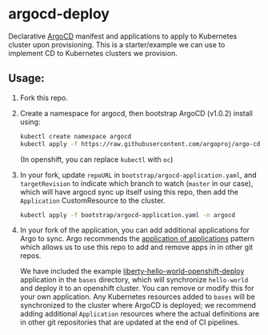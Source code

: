 # argocd-deploy

Declarative [ArgoCD](https://argoproj.github.io/argo-cd/) manifest and applications to apply to Kubernetes cluster upon provisioning.  This is a starter/example we can use to implement CD to Kubernetes clusters we provision.

## Usage:

1. Fork this repo.

2. Create a namespace for argocd, then bootstrap ArgoCD (v1.0.2) install using:

   ```bash
   kubectl create namespace argocd
   kubectl apply -f https://raw.githubusercontent.com/argoproj/argo-cd/v1.0.2/manifests/install.yaml -n argocd
   ```

   (In openshift, you can replace `kubectl` with `oc`)

3. In your fork, update `repoURL` in `bootstrap/argocd-application.yaml`, and `targetRevision` to indicate which branch to watch (`master` in our case), which will have argocd sync up itself using this repo, then add the `Application` CustomResource to the cluster.

   ```bash
   kubectl apply -f bootstrap/argocd-application.yaml -n argocd
   ```

4. In your fork of the application, you can add additional applications for Argo to sync.  Argo recommends the [application of applications](https://argoproj.github.io/argo-cd/operator-manual/cluster-bootstrapping/#application-of-applications-pattern) pattern which allows us to use this repo to add and remove apps in in other git repos.  
 
   We have included the example [liberty-hello-world-openshift-deploy](https://github.com/jkwong888/liberty-hello-world-openshift-deploy) application in the `bases` directory, which will synchronize `hello-world` and deploy it to an openshift cluster.  You can remove or modify this for your own application.  Any Kubernetes resources added to `bases` will be synchronized to the cluster where ArgoCD is deployed; we recommend adding additional `Application` resources where the actual definitions are in other git repositories that are updated at the end of CI pipelines.